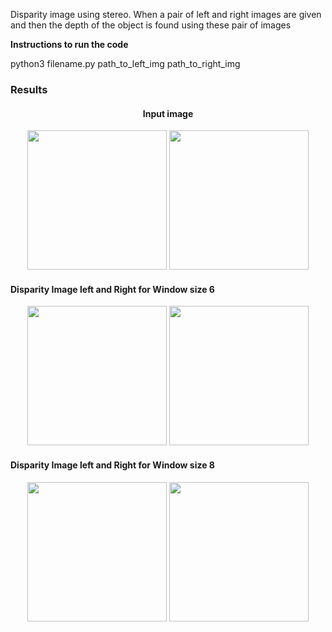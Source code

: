 <p>Disparity image using stereo. When a pair of left and right images are given and then the depth of the object is found using these pair of images </p>

<p> <b> Instructions to run the code </b> </p>

python3 filename.py path_to_left_img  path_to_right_img 


<h3> Results </h3> 

<div align="center">
 <h4> Input image</h4>
  <img src="./results/proj2-pair11-L.png" height="223px">
   <img src="./results/proj2-pair11-R.png" height="223px">
</div>

<h4> Disparity Image left and Right for Window size 6 </h4> 
<div align="center">
  <img src="./results/disparity_image_leftwindow_size16.png" height="223px">
   <img src="./results/disparity_image_rightwindow_size16.png" height="223px">
</div>

<h4> Disparity Image left and Right for Window size 8 </h4> 
<div align="center">
  <img src="./results/disparity_image_leftwindow_size18.png" height="223px">
   <img src="./results/disparity_image_rightwindow_size18.png" height="223px">
</div>


